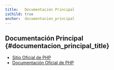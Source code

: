 ```yaml
---
title:   Documentación Principal
isChild: true
anchor:  documentacion_principal
---
```


## Documentación Principal {#documentacion_principal_title}

* [Sitio Oficial de PHP](http://php.net/)
* [Documentación Oficial de PHP](http://php.net/manual/es/)

